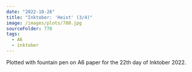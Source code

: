 ```yaml
---
date: "2022-10-26"
title: "Inktober: 'Heist' (3/4)"
image: /images/plots/780.jpg
sourceFolder: 778
tags:
  - A6
  - inktober
---
```


Plotted with fountain pen on A6 paper for the 22th day of Inktober 2022.
